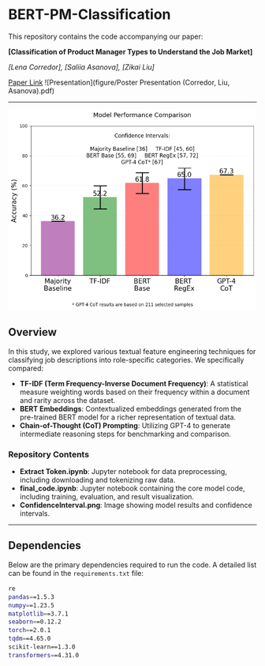 # BERT-PM-Classification

This repository contains the code accompanying our paper:

**[Classification of Product Manager Types to Understand the Job Market]**

*[Lena Corredor], [Saliia Asanova], [Zikai Liu]*

[Paper Link](#) ![Presentation](figure/Poster Presentation (Corredor, Liu, Asanova).pdf)

---

![Results](figure/Confidence_Interval.png)

## Overview

In this study, we explored various textual feature engineering techniques for classifying job descriptions into role-specific categories. We specifically compared:

- **TF-IDF (Term Frequency-Inverse Document Frequency)**: A statistical measure weighting words based on their frequency within a document and rarity across the dataset.
- **BERT Embeddings**: Contextualized embeddings generated from the pre-trained BERT model for a richer representation of textual data.
- **Chain-of-Thought (CoT) Prompting**: Utilizing GPT-4 to generate intermediate reasoning steps for benchmarking and comparison.

### Repository Contents

- **Extract Token.ipynb**: Jupyter notebook for data preprocessing, including downloading and tokenizing raw data.
- **final_code.ipynb**: Jupyter notebook containing the core model code, including training, evaluation, and result visualization.
- **ConfidenceInterval.png**: Image showing model results and confidence intervals.

---

## Dependencies

Below are the primary dependencies required to run the code. A detailed list can be found in the `requirements.txt` file:

```bash
re
pandas==1.5.3
numpy==1.23.5
matplotlib==3.7.1
seaborn==0.12.2
torch==2.0.1
tqdm==4.65.0
scikit-learn==1.3.0
transformers==4.31.0
